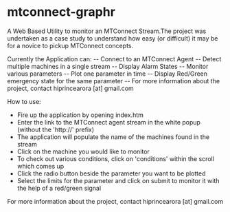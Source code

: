 mtconnect-graphr
================

A Web Based Utility to monitor an MTConnect Stream.The project was undertaken as a case study to understand how easy (or difficult) it may be for a novice to pickup MTConnect concepts.

Currently the Application can:
-- Connect to an MTConnect Agent
-- Detect multiple machines in a single stream
-- Display Alarm States
-- Monitor various parameters
-- Plot one parameter in time
-- Display Red/Green emergency state for the same parameter
-- For more information about the project, contact hiprincearora [at] gmail.com

How to use:
- Fire up the application by opening index.htm
- Enter the link to the MTConnect agent stream in the white popup (without the 'http://' prefix)
- The application will populate the name of the machines found in the stream
- Click on the machine you would like to monitor
- To check out various conditions, click on 'conditions' within the scroll which comes up
- Click the radio button beside the parameter you want to be plotted
- Select the limits for the parameter and click on submit to monitor it with the help of a red/green signal

For more information about the project, contact hiprincearora [at] gmail.com